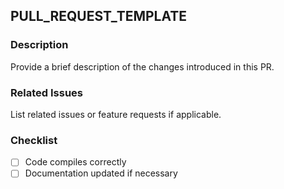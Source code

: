 ## PULL_REQUEST_TEMPLATE

### Description
Provide a brief description of the changes introduced in this PR.

### Related Issues
List related issues or feature requests if applicable.

### Checklist
- [ ] Code compiles correctly
- [ ] Documentation updated if necessary